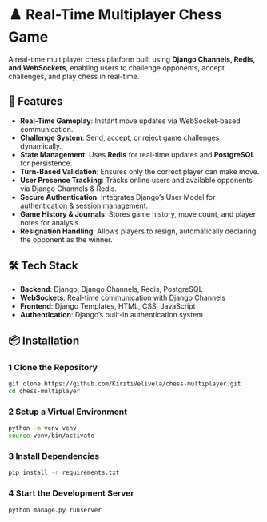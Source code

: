 # ♟️ Real-Time Multiplayer Chess Game  

A real-time multiplayer chess platform built using **Django Channels, Redis, and WebSockets**, enabling users to challenge opponents, accept challenges, and play chess in real-time.

## 🚀 Features  

- **Real-Time Gameplay**: Instant move updates via WebSocket-based communication.  
- **Challenge System**: Send, accept, or reject game challenges dynamically.  
- **State Management**: Uses **Redis** for real-time updates and **PostgreSQL** for persistence.  
- **Turn-Based Validation**: Ensures only the correct player can make move.  
- **User Presence Tracking**: Tracks online users and available opponents via Django Channels & Redis.  
- **Secure Authentication**: Integrates Django’s User Model for authentication & session management.  
- **Game History & Journals**: Stores game history, move count, and player notes for analysis.  
- **Resignation Handling**: Allows players to resign, automatically declaring the opponent as the winner.

## 🛠️ Tech Stack  

- **Backend**: Django, Django Channels, Redis, PostgreSQL  
- **WebSockets**: Real-time communication with Django Channels  
- **Frontend**: Django Templates, HTML, CSS, JavaScript  
- **Authentication**: Django’s built-in authentication system 

## 📦 Installation  

### 1 Clone the Repository  
```bash
git clone https://github.com/KiritiVelivela/chess-multiplayer.git
cd chess-multiplayer
```

### 2 Setup a Virtual Environment
```bash
python -m venv venv
source venv/bin/activate
```

### 3 Install Dependencies
```bash
pip install -r requirements.txt
```

### 4 Start the Development Server
```bash
python manage.py runserver
```


